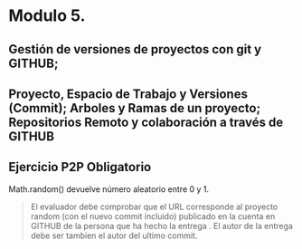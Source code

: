 # Modulo 5.
## Gestión de versiones de proyectos con git y GITHUB;
## Proyecto, Espacio de Trabajo y Versiones (Commit); Arboles y Ramas de un proyecto; Repositorios Remoto y colaboración a través de GITHUB

## Ejercicio P2P Obligatorio

Math.random() devuelve número aleatorio entre 0 y 1.

> El evaluador debe comprobar que el URL corresponde al proyecto random (con el nuevo commit incluido) publicado en la cuenta en GITHUB de la persona que ha hecho la entrega . El autor de la entrega debe ser tambíen el autor del ultimo commit.